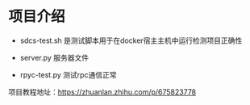 # 项目介绍

- sdcs-test.sh 是测试脚本用于在docker宿主主机中运行检测项目正确性

- server.py 服务器文件

- rpyc-test.py 测试rpc通信正常

项目教程地址：https://zhuanlan.zhihu.com/p/675823778

